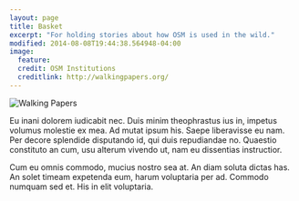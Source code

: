 ```yaml
---
layout: page
title: Basket
excerpt: "For holding stories about how OSM is used in the wild."
modified: 2014-08-08T19:44:38.564948-04:00
image:
  feature:
  credit: OSM Institutions
  creditlink: http://walkingpapers.org/
---
```


![Walking Papers](http://i.imgur.com/JMVGUt0.jpg?1)

Eu inani dolorem iudicabit nec. Duis minim theophrastus ius in, impetus volumus molestie ex mea. Ad mutat ipsum his. Saepe liberavisse eu nam. Per decore splendide disputando id, qui duis repudiandae no. Quaestio constituto an cum, usu alterum vivendo ut, nam eu dissentias instructior.

Cum eu omnis commodo, mucius nostro sea at. An diam soluta dictas has. An solet timeam expetenda eum, harum voluptaria per ad. Commodo numquam sed et. His in elit voluptaria.
